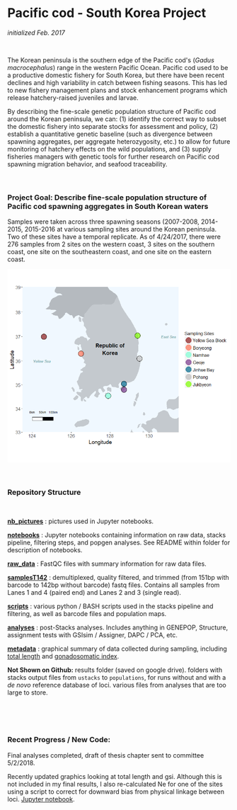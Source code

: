 # Pacific cod - South Korea Project

*initialized Feb. 2017*


<br>

The Korean peninsula is the southern edge of the Pacific cod's (*Gadus macrocephalus*) range in the western Pacific Ocean. Pacific cod used to be a productive domestic fishery for South Korea, but there have been recent declines and high variability in catch between fishing seasons. This has led to new fishery management plans and stock enhancement programs which release hatchery-raised juveniles and larvae. 

By describing the fine-scale genetic population structure of Pacific cod around the Korean peninsula, we can: (1) identify the correct way to subset the domestic fishery into separate stocks for assessment and policy, (2) establish a quantitative genetic baseline (such as divergence between spawning aggregates, per aggregate heterozygosity, etc.) to allow for future monitoring of hatchery effects on the wild populations, and (3) supply fisheries managers with genetic tools for further research on Pacific cod spawning migration behavior, and seafood traceability.
<br>
<br>
<br>
### Project Goal: Describe fine-scale population structure of Pacific cod spawning aggregates in South Korean waters 

Samples were taken across three spawning seasons (2007-2008, 2014-2015, 2015-2016 at various sampling sites around the Korean peninsula. Two of these sites have a temporal replicate. As of 4/24/2017, there were 276 samples from 2 sites on the western coast, 3 sites on the southern coast, one site on the southeastern coast, and one site on the eastern coast. 

![img-samplesite-map](https://github.com/mfisher5/PCod-Korea-repo/blob/master/nb_pictures/ggplot_sitemap_final.png?raw=true)
<br>

<br>

### Repository Structure
<br>

[**nb_pictures**](https://github.com/mfisher5/PCod-Korea-repo/tree/master/nb_pictures) : pictures used in Jupyter notebooks. 
<br>

[**notebooks**](https://github.com/mfisher5/PCod-Korea-repo/tree/master/nb_pictures) : Jupyter notebooks containing information on raw data, stacks pipeline, filtering steps, and popgen analyses. See README within folder for description of notebooks. 
<br>

[**raw_data**](https://github.com/mfisher5/PCod-Korea-repo/tree/master/raw_data) : FastQC files with summary information for raw data files. 
<br>

[**samplesT142**](https://github.com/mfisher5/PCod-Korea-repo/tree/master/samplesT142) : demultiplexed, quality filtered, and trimmed (from 151bp with barcode to 142bp without barcode) fastq files. Contains all samples from Lanes 1 and 4 (paired end) and Lanes 2 and 3 (single read).
<br>

[**scripts**](https://github.com/mfisher5/PCod-Korea-repo/tree/master/scripts) : various python / BASH scripts used in the stacks pipeline and filtering, as well as barcode files and population maps. 
<br>

[**analyses**](https://github.com/mfisher5/PCod-Korea-repo/tree/master/analyses) : post-Stacks analyses. Includes anything in GENEPOP, Structure, assignment tests with GSIsim / Assigner, DAPC / PCA, etc.
<br>

[**metadata**](https://github.com/mfisher5/PCod-Korea-repo/tree/master/metadata) : graphical summary of data collected during sampling, including [total length](https://github.com/mfisher5/PCod-Korea-repo/blob/master/metadata/AllData_BWvTL_colS_pchM_matLines_bysite.png) and [gonadosomatic index](https://github.com/mfisher5/PCod-Korea-repo/blob/master/metadata/AllData_GSI_boxplots_wrapMat_wMigrants_pchTri.png). 
<br>

**Not Shown on Github:** results folder (saved on google drive). folders with stacks output files from `ustacks` to `populations`, for runs without and with a *de novo* reference database of loci. various files from analyses that are too large to store. 

<br>
<br>
<br>

### Recent Progress / New Code: 

Final analyses completed, draft of thesis chapter sent to committee 5/2/2018.

Recently updated graphics looking at total length and gsi.
Although this is not included in my final results, I also re-calculated Ne for one of the sites using a script to correct for downward bias from physical linkage between loci. [Jupyter notebook](https://github.com/mfisher5/PCod-Korea-repo/blob/master/notebooks/Ne%20Bias%20Correction.ipynb).
